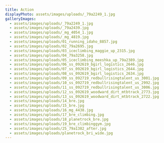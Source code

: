 ```yaml
---
title: Action
displayPhoto: assets/images/uploads/_79a2249_1.jpg
galleryImages:
  - assets/images/uploads/_79a2249_1.jpg
  - assets/images/uploads/_79a2439.jpg
  - assets/images/uploads/_mg_4054_1.jpg
  - assets/images/uploads/_mg_4819.jpg
  - assets/images/uploads/01_running_idaho_8857.jpg
  - assets/images/uploads/02_79a2695.jpg
  - assets/images/uploads/03_iceclimbing_maggie_up_2315.jpg
  - assets/images/uploads/04_79a3258.jpg
  - assets/images/uploads/05_iceclimbing_meeshka_up_79a2389.jpg
  - assets/images/uploads/06_ss_092619_bgirl_logistics_2646.jpg
  - assets/images/uploads/07_ss_092619_bgirl_logistics_2644.jpg
  - assets/images/uploads/08_ss_092619_bgirl_logistics_2634.jpg
  - assets/images/uploads/09_ss_092719_redbullrisingtalent_us_3001.jpg
  - assets/images/uploads/10_ss_092719_redbullrisingtalent_us_2992.jpg
  - assets/images/uploads/11_ss_092719_redbullrisingtalent_us_3006.jpg
  - assets/images/uploads/12_ss_092619_woodward_dirt_mtbtrack_2773.jpg
  - assets/images/uploads/13_ss_092619_woodward_dirt_mtbtrack_2722.jpg
  - assets/images/uploads/14_bre.jpg
  - assets/images/uploads/15_bre.jpg
  - assets/images/uploads/16_mg_4438.jpg
  - assets/images/uploads/17_bre_climbing.jpg
  - assets/images/uploads/18_planetrock_bre.jpg
  - assets/images/uploads/19_bre_climbinggym.jpg
  - assets/images/uploads/25_79a1382_after.jpg
  - assets/images/uploads/planetrock_bri_wide.jpg
---
```

